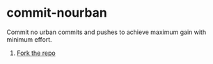 # commit-nourban
Commit no urban commits and pushes to achieve maximum gain with minimum effort.

1. [Fork the repo](https://help.github.com/articles/fork-a-repo/)

